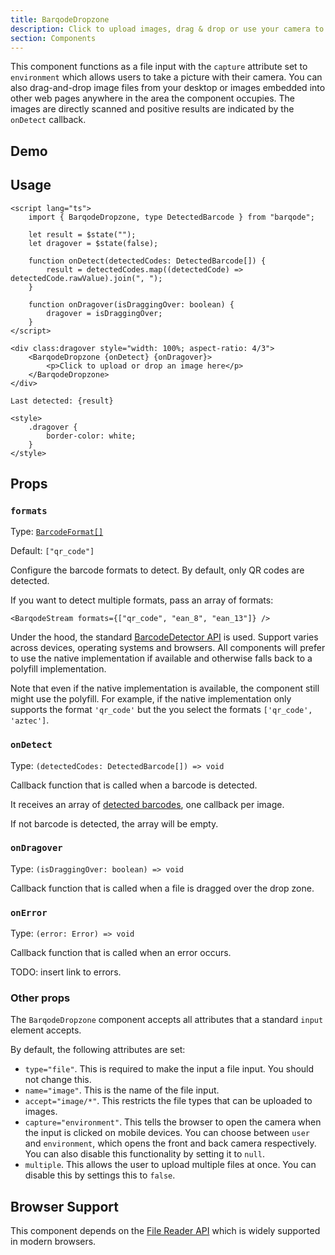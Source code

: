 ```yaml
---
title: BarqodeDropzone
description: Click to upload images, drag & drop or use your camera to scan.
section: Components
---
```


<script>
  import Demo from '$lib/components/demos/barqode-dropzone.svelte';
</script>

This component functions as a file input with the `capture` attribute set to `environment` which allows users to take a picture with their camera. You can also drag-and-drop image files from your desktop or images embedded into other web pages anywhere in the area the component occupies. The images are directly scanned and positive results are indicated by the `onDetect` callback.

## Demo

<Demo />

## Usage

```svelte
<script lang="ts">
	import { BarqodeDropzone, type DetectedBarcode } from "barqode";

	let result = $state("");
	let dragover = $state(false);

	function onDetect(detectedCodes: DetectedBarcode[]) {
		result = detectedCodes.map((detectedCode) => detectedCode.rawValue).join(", ");
	}

	function onDragover(isDraggingOver: boolean) {
		dragover = isDraggingOver;
	}
</script>

<div class:dragover style="width: 100%; aspect-ratio: 4/3">
	<BarqodeDropzone {onDetect} {onDragover}>
		<p>Click to upload or drop an image here</p>
	</BarqodeDropzone>
</div>

Last detected: {result}

<style>
	.dragover {
		border-color: white;
	}
</style>
```

## Props

### `formats`

Type: [`BarcodeFormat[]`](https://github.com/Sec-ant/barcode-detector?tab=readme-ov-file#barcode-detector)

Default: `["qr_code"]`

Configure the barcode formats to detect. By default, only QR codes are detected.

If you want to detect multiple formats, pass an array of formats:

```svelte
<BarqodeStream formats={["qr_code", "ean_8", "ean_13"]} />
```

Under the hood, the standard [BarcodeDetector API](https://developer.mozilla.org/en-US/docs/Web/API/BarcodeDetector) is used. Support varies across devices, operating systems and browsers. All components will prefer to use the native implementation if available and otherwise falls back to a polyfill implementation.

Note that even if the native implementation is available, the component still might use the polyfill. For example, if the native implementation only supports the format `'qr_code'` but the you select the formats `['qr_code', 'aztec']`.

### `onDetect`

Type: `(detectedCodes: DetectedBarcode[]) => void`

Callback function that is called when a barcode is detected.

It receives an array of [detected barcodes](https://developer.mozilla.org/en-US/docs/Web/API/BarcodeDetector/detect#return_value), one callback per image.

If not barcode is detected, the array will be empty.

### `onDragover`

Type: `(isDraggingOver: boolean) => void`

Callback function that is called when a file is dragged over the drop zone.

### `onError`

Type: `(error: Error) => void`

Callback function that is called when an error occurs.

TODO: insert link to errors.

### Other props

The `BarqodeDropzone` component accepts all attributes that a standard `input` element accepts.

By default, the following attributes are set:

- `type="file"`. This is required to make the input a file input. You should not change this.
- `name="image"`. This is the name of the file input.
- `accept="image/*"`. This restricts the file types that can be uploaded to images.
- `capture="environment"`. This tells the browser to open the camera when the input is clicked on mobile devices. You can choose between `user` and `environment`, which opens the front and back camera respectively. You can also disable this functionality by setting it to `null`.
- `multiple`. This allows the user to upload multiple files at once. You can disable this by settings this to `false`.

## Browser Support

This component depends on the [File Reader API](https://developer.mozilla.org/en-US/docs/Web/API/FileReader) which is widely supported in modern browsers.
